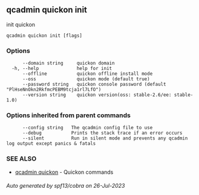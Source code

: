 ## qcadmin quickon init

init quickon

```
qcadmin quickon init [flags]
```

### Options

```
      --domain string     quickon domain
  -h, --help              help for init
      --offline           quickon offline install mode
      --oss               quickon mode (default true)
      --password string   quickon console password (default "PlHseNnOkn2RkfmcPEBM9tcja1rl7LfO")
      --version string    quickon version(oss: stable-2.6/ee: stable-1.0)
```

### Options inherited from parent commands

```
      --config string   The qcadmin config file to use
      --debug           Prints the stack trace if an error occurs
      --silent          Run in silent mode and prevents any qcadmin log output except panics & fatals
```

### SEE ALSO

* [qcadmin quickon](qcadmin_quickon.md)	 - Quickon commands

###### Auto generated by spf13/cobra on 26-Jul-2023
